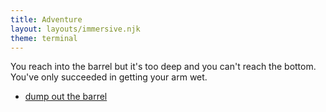 ```yaml
---
title: Adventure
layout: layouts/immersive.njk
theme: terminal
---
```


You reach into the barrel but it's too deep and you can't reach the bottom. You've only succeeded in getting your arm wet.

- [dump out the barrel](/adventure/room3/dump)
